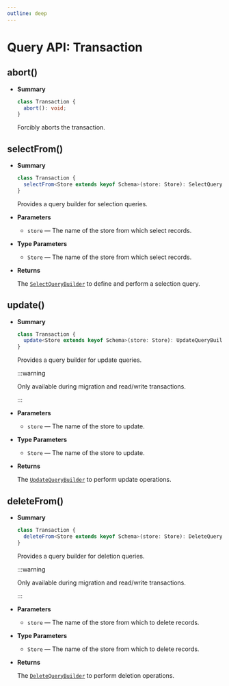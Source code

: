 ```yaml
---
outline: deep
---
```


# Query API: Transaction

## abort()

- **Summary**

  ```ts
  class Transaction {
    abort(): void;
  }
  ```

  Forcibly aborts the transaction.

## selectFrom()

- **Summary**

  ```ts
  class Transaction {
    selectFrom<Store extends keyof Schema>(store: Store): SelectQueryBuilder;
  }
  ```

  Provides a query builder for selection queries.

- **Parameters**

  - `store` — The name of the store from which select records.

- **Type Parameters**

  - `Store` — The name of the store from which select records.

- **Returns**

  The [`SelectQueryBuilder`](select-query-builder) to define and perform a selection query.

## update()

- **Summary**

  ```ts
  class Transaction {
    update<Store extends keyof Schema>(store: Store): UpdateQueryBuilder;
  }
  ```

  Provides a query builder for update queries.

  :::warning

  Only available during migration and read/write transactions.

  :::

- **Parameters**

  - `store` — The name of the store to update.

- **Type Parameters**

  - `Store` — The name of the store to update.

- **Returns**

  The [`UpdateQueryBuilder`](update-query-builder) to perform update operations.

## deleteFrom()

- **Summary**

  ```ts
  class Transaction {
    deleteFrom<Store extends keyof Schema>(store: Store): DeleteQueryBuilder;
  }
  ```

  Provides a query builder for deletion queries.

  :::warning

  Only available during migration and read/write transactions.

  :::

- **Parameters**

  - `store` — The name of the store from which to delete records.

- **Type Parameters**

  - `Store` — The name of the store from which to delete records.

- **Returns**

  The [`DeleteQueryBuilder`](delete-query-builder) to perform deletion operations.
